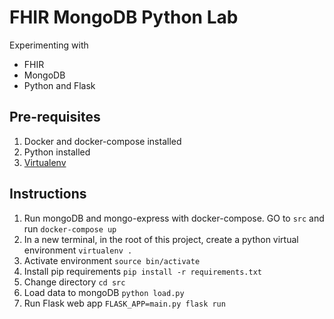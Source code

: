 FHIR MongoDB Python Lab
========================

Experimenting with
- FHIR
- MongoDB
- Python and Flask

## Pre-requisites

1. Docker and docker-compose installed
2. Python installed
3. [Virtualenv](https://docs.python-guide.org/dev/virtualenvs/)

## Instructions

1. Run mongoDB and mongo-express with docker-compose. GO to `src` and run `docker-compose up`
2. In a new terminal, in the root of this project, create a python virtual environment `virtualenv .`
3. Activate environment `source bin/activate`
4. Install pip requirements `pip install -r requirements.txt`
5. Change directory `cd src`
6. Load data to mongoDB `python load.py`
7. Run Flask web app `FLASK_APP=main.py flask run`
